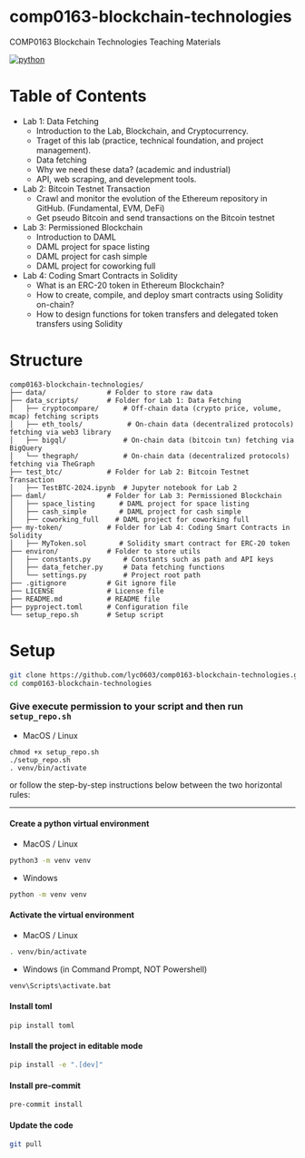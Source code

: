 # comp0163-blockchain-technologies
COMP0163 Blockchain Technologies Teaching Materials

[![python](https://img.shields.io/badge/Python-%3E%203.9.0-3776AB.svg?style=flat&logo=python&logoColor=white
)](https://www.python.org)

# Table of Contents

- Lab 1: Data Fetching
    - Introduction to the Lab, Blockchain, and Cryptocurrency.
    - Traget of this lab (practice, technical foundation, and project management).
    - Data fetching
    - Why we need these data? (academic and industrial)
    - API, web scraping, and develepment tools.
- Lab 2: Bitcoin Testnet Transaction
    - Crawl and monitor the evolution of the Ethereum repository in GitHub. (Fundamental, EVM, DeFi)
    - Get pseudo Bitcoin and send transactions on the Bitcoin testnet
- Lab 3: Permissioned Blockchain
    - Introduction to DAML
    - DAML project for space listing
    - DAML project for cash simple
    - DAML project for coworking full
- Lab 4: Coding Smart Contracts in Solidity
    - What is an ERC-20 token in Ethereum Blockchain?
    - How to create, compile, and deploy smart contracts using Solidity on-chain?
    - How to design functions for token transfers and delegated token transfers using Solidity
# Structure
```
comp0163-blockchain-technologies/
├── data/               # Folder to store raw data    
├── data_scripts/       # Folder for Lab 1: Data Fetching
│   ├── cryptocompare/      # Off-chain data (crypto price, volume, mcap) fetching scripts
│   ├── eth_tools/           # On-chain data (decentralized protocols) fetching via web3 library
│   ├── bigql/              # On-chain data (bitcoin txn) fetching via BigQuery
│   └── thegraph/           # On-chain data (decentralized protocols) fetching via TheGraph
├── test_btc/           # Folder for Lab 2: Bitcoin Testnet Transaction
│   ├── TestBTC-2024.ipynb  # Jupyter notebook for Lab 2
├── daml/               # Folder for Lab 3: Permissioned Blockchain
│   ├── space_listing      # DAML project for space listing
│   ├── cash_simple        # DAML project for cash simple
│   ├── coworking_full    # DAML project for coworking full
├── my-token/           # Folder for Lab 4: Coding Smart Contracts in Solidity
│   ├── MyToken.sol        # Solidity smart contract for ERC-20 token
├── environ/            # Folder to store utils
│   ├── constants.py        # Constants such as path and API keys
│   ├── data_fetcher.py     # Data fetching functions
│   └── settings.py         # Project root path
├── .gitignore          # Git ignore file
├── LICENSE             # License file
├── README.md           # README file
├── pyproject.toml      # Configuration file
└── setup_repo.sh       # Setup script
```


# Setup
```zsh
git clone https://github.com/lyc0603/comp0163-blockchain-technologies.git
cd comp0163-blockchain-technologies
```

### Give execute permission to your script and then run `setup_repo.sh`

- MacOS / Linux

```
chmod +x setup_repo.sh
./setup_repo.sh
. venv/bin/activate
```

or follow the step-by-step instructions below between the two horizontal rules:

---

#### Create a python virtual environment

- MacOS / Linux

```bash
python3 -m venv venv
```

- Windows

```bash
python -m venv venv
```

#### Activate the virtual environment

- MacOS / Linux

```bash
. venv/bin/activate
```

- Windows (in Command Prompt, NOT Powershell)

```bash
venv\Scripts\activate.bat
```
#### Install toml

```
pip install toml
```

#### Install the project in editable mode

```bash
pip install -e ".[dev]"
```

#### Install pre-commit
```bash
pre-commit install
```

#### Update the code

```bash
git pull
```
